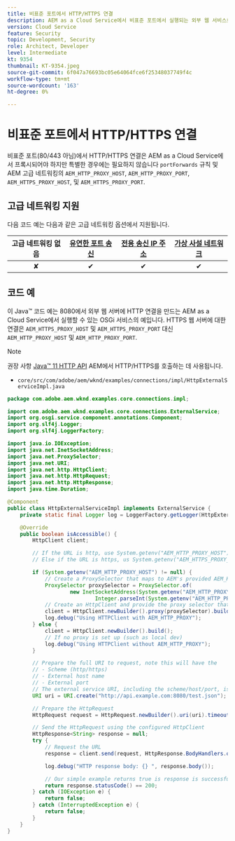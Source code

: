 ```yaml
---
title: 비표준 포트에서 HTTP/HTTPS 연결
description: AEM as a Cloud Service에서 비표준 포트에서 실행되는 외부 웹 서비스로 HTTP/HTTPS 요청을 하는 방법을 알아봅니다.
version: Cloud Service
feature: Security
topic: Development, Security
role: Architect, Developer
level: Intermediate
kt: 9354
thumbnail: KT-9354.jpeg
source-git-commit: 6f047a76693bc05e64064fce6f25348037749f4c
workflow-type: tm+mt
source-wordcount: '163'
ht-degree: 0%

---
```



# 비표준 포트에서 HTTP/HTTPS 연결

비표준 포트(80/443 아님)에서 HTTP/HTTPS 연결은 AEM as a Cloud Service에서 프록시되어야 하지만 특별한 경우에는 필요하지 않습니다 `portForwards` 규칙 및 AEM 고급 네트워킹의 `AEM_HTTP_PROXY_HOST`, `AEM_HTTP_PROXY_PORT`, `AEM_HTTPS_PROXY_HOST`, 및 `AEM_HTTPS_PROXY_PORT`.

## 고급 네트워킹 지원

다음 코드 예는 다음과 같은 고급 네트워킹 옵션에서 지원됩니다.

| 고급 네트워킹 없음 | [유연한 포트 송신](../flexible-port-egress.md) | [전용 송신 IP 주소](../dedicated-egress-ip-address.md) | [가상 사설 네트워크](../vpn.md) |
|:-----:|:-----:|:------:|:---------:|
| ✘ | ✔ | ✔ | ✔ |

## 코드 예

이 Java™ 코드 예는 8080에서 외부 웹 서버에 HTTP 연결을 만드는 AEM as a Cloud Service에서 실행할 수 있는 OSGi 서비스의 예입니다. HTTPS 웹 서버에 대한 연결은 `AEM_HTTPS_PROXY_HOST` 및 `AEM_HTTPS_PROXY_PORT` 대신  `AEM_HTTP_PROXY_HOST` 및 `AEM_HTTP_PROXY_PORT`.

>[!NOTE]
> 권장 사항 [Java™ 11 HTTP API](https://docs.oracle.com/en/java/javase/11/docs/api/java.net.http/java/net/http/package-summary.html) AEM에서 HTTP/HTTPS를 호출하는 데 사용됩니다.

+ `core/src/com/adobe/aem/wknd/examples/connections/impl/HttpExternalServiceImpl.java`

```java
package com.adobe.aem.wknd.examples.core.connections.impl;

import com.adobe.aem.wknd.examples.core.connections.ExternalService;
import org.osgi.service.component.annotations.Component;
import org.slf4j.Logger;
import org.slf4j.LoggerFactory;

import java.io.IOException;
import java.net.InetSocketAddress;
import java.net.ProxySelector;
import java.net.URI;
import java.net.http.HttpClient;
import java.net.http.HttpRequest;
import java.net.http.HttpResponse;
import java.time.Duration;

@Component
public class HttpExternalServiceImpl implements ExternalService {
    private static final Logger log = LoggerFactory.getLogger(HttpExternalServiceImpl.class);

    @Override
    public boolean isAccessible() {
        HttpClient client;

        // If the URL is http, use System.getenv("AEM_HTTP_PROXY_HOST") and System.getenv("AEM_HTTP_PROXY_PORT")
        // Else if the URL is https, us System.getenv("AEM_HTTPS_PROXY_HOST") and System.getenv("AEM_HTTPS_PROXY_PORT")

        if (System.getenv("AEM_HTTP_PROXY_HOST") != null) {
            // Create a ProxySelector that maps to AEM's provided AEM_HTTP_PROXY_HOST and AEM_HTTP_PROXY_PORT
            ProxySelector proxySelector = ProxySelector.of(
                    new InetSocketAddress(System.getenv("AEM_HTTP_PROXY_HOST"),
                            Integer.parseInt(System.getenv("AEM_HTTP_PROXY_PORT"))));
            // Create an HttpClient and provide the proxy selector that will use AEM's native HTTP proxy configuration
            client = HttpClient.newBuilder().proxy(proxySelector).build();
            log.debug("Using HTTPClient with AEM_HTTP_PROXY");
        } else {
            client = HttpClient.newBuilder().build();
            // If no proxy is set up (such as local dev)
            log.debug("Using HTTPClient without AEM_HTTP_PROXY");
        }

        // Prepare the full URI to request, note this will have the
        // - Scheme (http/https)
        // - External host name
        // - External port
        // The external service URI, including the scheme/host/port, is defined in code, rather than in Cloud Manager portForwards rules.
        URI uri = URI.create("http://api.example.com:8080/test.json");

        // Prepare the HttpRequest
        HttpRequest request = HttpRequest.newBuilder().uri(uri).timeout(Duration.ofSeconds(2)).build();

        // Send the HttpRequest using the configured HttpClient
        HttpResponse<String> response = null;
        try {
            // Request the URL
            response = client.send(request, HttpResponse.BodyHandlers.ofString());

            log.debug("HTTP response body: {} ", response.body());

            // Our simple example returns true is response is successful! (200 status code)
            return response.statusCode() == 200;
        } catch (IOException e) {
            return false;
        } catch (InterruptedException e) {
            return false;
        }
    }
}
```
